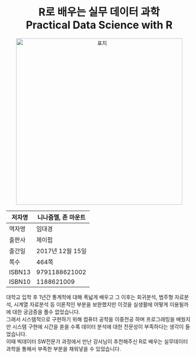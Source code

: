 <center>

# R로 배우는 실무 데이터 과학<br>Practical Data Science with R

<img src="https://github.com/saebuck/DataAnalysisBook/blob/master/Images/R%EB%A1%9C%20%EB%B0%B0%EC%9A%B0%EB%8A%94%20%EC%8B%A4%EB%AC%B4%20%EB%8D%B0%EC%9D%B4%ED%84%B0%20%EA%B3%BC%ED%95%99.jpg?raw=true" alt="표지" style="width: 450px">

</center>







| 저자명    | 니나줌멜, 존 마운트   |
| ------ | ------------- |
| 역자명    | 임대경           |
| 출판사    | 제이펍           |
| 출간일    | 2017년 12월 15일 |
| 쪽수     | 464쪽          |
| ISBN13 | 9791188621002 |
| ISBN10 | 1188621009    |



대학교 입학 후 1년간 통계학에 대해 폭넓게 배우고 그 이후는 회귀분석, 범주형 자료분석, 시계열 자료분석 등 이론적인 부분을 보완했지만 이것을 실생활에 어떻게 이용될까에 대한 궁금증을 풀수 없었습니다.<br>그래서 시스템적으로 구현하기 위해 컴퓨터 공학을 이중전공 하며 프로그래밍을 배웠지만 시스템 구현에 시간을 쏟을 수록 데이터 분석에 대한 전문성이 부족하다는 생각이 들었습니다. <br>이때 빅데이터 SW전문가 과정에서 만난 강사님이 추천해주신 R로 배우는 실무데이터과학을 통해서 부족한 부분을 채워넣을 수 있었습니다.

